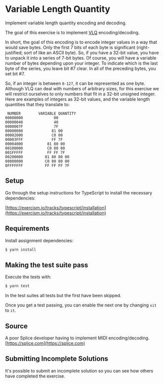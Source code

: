 # Variable Length Quantity

Implement variable length quantity encoding and decoding.

The goal of this exercise is to implement [VLQ](https://en.wikipedia.org/wiki/Variable-length_quantity)
encoding/decoding.

In short, the goal of this encoding is to encode integer values in a way that would save bytes. Only the first 7 bits of
each byte is significant (right-justified; sort of like an ASCII byte). So, if you have a 32-bit value, you have to
unpack it into a series of 7-bit bytes. Of course, you will have a variable number of bytes depending upon your integer.
To indicate which is the last byte of the series, you leave bit #7 clear. In all of the preceding bytes, you set bit #7.

So, if an integer is between `0-127`, it can be represented as one byte. Although VLQ can deal with numbers of arbitrary
sizes, for this exercise we will restrict ourselves to only numbers that fit in a 32-bit unsigned integer. Here are
examples of integers as 32-bit values, and the variable length quantities that they translate to:

```text
 NUMBER        VARIABLE QUANTITY
00000000              00
00000040              40
0000007F              7F
00000080             81 00
00002000             C0 00
00003FFF             FF 7F
00004000           81 80 00
00100000           C0 80 00
001FFFFF           FF FF 7F
00200000          81 80 80 00
08000000          C0 80 80 00
0FFFFFFF          FF FF FF 7F
```

## Setup

Go through the setup instructions for TypeScript to install the necessary dependencies:

[https://exercism.io/tracks/typescript/installation](https://exercism.io/tracks/typescript/installation)

## Requirements

Install assignment dependencies:

```bash
$ yarn install
```

## Making the test suite pass

Execute the tests with:

```bash
$ yarn test
```

In the test suites all tests but the first have been skipped.

Once you get a test passing, you can enable the next one by changing `xit` to
`it`.

## Source

A poor Splice developer having to implement MIDI encoding/decoding. [https://splice.com](https://splice.com)

## Submitting Incomplete Solutions

It's possible to submit an incomplete solution so you can see how others have completed the exercise.

